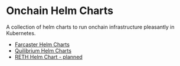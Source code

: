 # Onchain Helm Charts

A collection of helm charts to run onchain infrastructure pleasantly in Kubernetes.

- [Farcaster Helm Charts](/farcaster)
- [Quilibrium Helm Charts](/quilibrium)
- [RETH Helm Chart - planned]()

